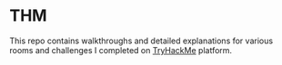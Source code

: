 # THM 


This repo contains walkthroughs and detailed explanations for various 
rooms and challenges I completed on [TryHackMe](https://tryhackme.com) platform. 
